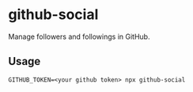 # github-social

Manage followers and followings in GitHub.

## Usage

```
GITHUB_TOKEN=<your github token> npx github-social
```

